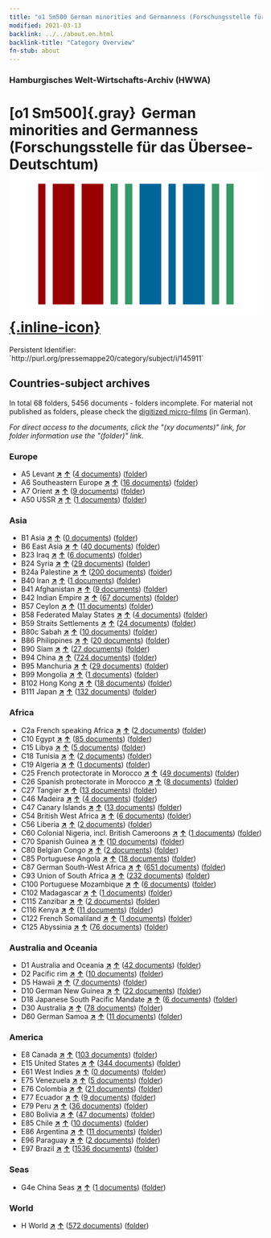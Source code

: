 ```yaml
---
title: "o1 Sm500 German minorities and Germanness (Forschungsstelle für das Übersee-Deutschtum)"
modified: 2021-03-13
backlink: ../../about.en.html
backlink-title: "Category Overview"
fn-stub: about
---
```


### Hamburgisches Welt-Wirtschafts-Archiv (HWWA)

# [o1 Sm500]{.gray}&#8201; German minorities and Germanness (Forschungsstelle für das Übersee-Deutschtum) &#160; [![Wikidata](/images/Wikidata-logo.svg "Wikidata"){.inline-icon}](http://www.wikidata.org/entity/Q104711343)

<div class="hint">Persistent Identifier: `http://purl.org/pressemappe20/category/subject/i/145911`</div>







## Countries-subject archives





In total 68 folders, 5456 documents - folders incomplete.
For material not published as folders, please check the [digitized micro-films](/film/h1_sh.de.html) (in German).

_For direct access to the documents, click the "(xy documents)" link, for folder information use the "(folder)" link._



### Europe

- A5 Levant [**&nearr;**](../../../geo/i/140898/about.en.html "Levant (all folders)") [**&uarr;**](../../../geo/about.en.html#A5 "Country category system") (<a href="https://pm20.zbw.eu/iiifview/folder/sh/140898,145911" title="about: Levant : German minorities and Germanness (Forschungsstelle für das Übersee-Deutschtum)" target="_blank">4 documents</a>) ([folder](../../../../folder/sh/1408xx/140898/1459xx/145911/about.en.html))
- A6 Southeastern Europe [**&nearr;**](../../../geo/i/140900/about.en.html "Southeastern Europe (all folders)") [**&uarr;**](../../../geo/about.en.html#A6 "Country category system") (<a href="https://pm20.zbw.eu/iiifview/folder/sh/140900,145911" title="about: Southeastern Europe : German minorities and Germanness (Forschungsstelle für das Übersee-Deutschtum)" target="_blank">16 documents</a>) ([folder](../../../../folder/sh/1409xx/140900/1459xx/145911/about.en.html))
- A7 Orient [**&nearr;**](../../../geo/i/140902/about.en.html "Orient (all folders)") [**&uarr;**](../../../geo/about.en.html#A7 "Country category system") (<a href="https://pm20.zbw.eu/iiifview/folder/sh/140902,145911" title="about: Orient : German minorities and Germanness (Forschungsstelle für das Übersee-Deutschtum)" target="_blank">9 documents</a>) ([folder](../../../../folder/sh/1409xx/140902/1459xx/145911/about.en.html))
- A50 USSR [**&nearr;**](../../../geo/i/141043/about.en.html "USSR (all folders)") [**&uarr;**](../../../geo/about.en.html#A50 "Country category system") (<a href="https://pm20.zbw.eu/iiifview/folder/sh/141043,145911" title="about: USSR : German minorities and Germanness (Forschungsstelle für das Übersee-Deutschtum)" target="_blank">1 documents</a>) ([folder](../../../../folder/sh/1410xx/141043/1459xx/145911/about.en.html))

### Asia

- B1 Asia [**&nearr;**](../../../geo/i/141056/about.en.html "Asia (all folders)") [**&uarr;**](../../../geo/about.en.html#B1 "Country category system") (<a href="https://pm20.zbw.eu/iiifview/folder/sh/141056,145911" title="about: Asia : German minorities and Germanness (Forschungsstelle für das Übersee-Deutschtum)" target="_blank">0 documents</a>) ([folder](../../../../folder/sh/1410xx/141056/1459xx/145911/about.en.html))
- B6 East Asia [**&nearr;**](../../../geo/i/141062/about.en.html "East Asia (all folders)") [**&uarr;**](../../../geo/about.en.html#B6 "Country category system") (<a href="https://pm20.zbw.eu/iiifview/folder/sh/141062,145911" title="about: East Asia : German minorities and Germanness (Forschungsstelle für das Übersee-Deutschtum)" target="_blank">40 documents</a>) ([folder](../../../../folder/sh/1410xx/141062/1459xx/145911/about.en.html))
- B23 Iraq [**&nearr;**](../../../geo/i/141113/about.en.html "Iraq (all folders)") [**&uarr;**](../../../geo/about.en.html#B23 "Country category system") (<a href="https://pm20.zbw.eu/iiifview/folder/sh/141113,145911" title="about: Iraq : German minorities and Germanness (Forschungsstelle für das Übersee-Deutschtum)" target="_blank">6 documents</a>) ([folder](../../../../folder/sh/1411xx/141113/1459xx/145911/about.en.html))
- B24 Syria [**&nearr;**](../../../geo/i/141114/about.en.html "Syria (all folders)") [**&uarr;**](../../../geo/about.en.html#B24 "Country category system") (<a href="https://pm20.zbw.eu/iiifview/folder/sh/141114,145911" title="about: Syria : German minorities and Germanness (Forschungsstelle für das Übersee-Deutschtum)" target="_blank">29 documents</a>) ([folder](../../../../folder/sh/1411xx/141114/1459xx/145911/about.en.html))
- B24a Palestine [**&nearr;**](../../../geo/i/141115/about.en.html "Palestine (all folders)") [**&uarr;**](../../../geo/about.en.html#B24a "Country category system") (<a href="https://pm20.zbw.eu/iiifview/folder/sh/141115,145911" title="about: Palestine : German minorities and Germanness (Forschungsstelle für das Übersee-Deutschtum)" target="_blank">200 documents</a>) ([folder](../../../../folder/sh/1411xx/141115/1459xx/145911/about.en.html))
- B40 Iran [**&nearr;**](../../../geo/i/141186/about.en.html "Iran (all folders)") [**&uarr;**](../../../geo/about.en.html#B40 "Country category system") (<a href="https://pm20.zbw.eu/iiifview/folder/sh/141186,145911" title="about: Iran : German minorities and Germanness (Forschungsstelle für das Übersee-Deutschtum)" target="_blank">1 documents</a>) ([folder](../../../../folder/sh/1411xx/141186/1459xx/145911/about.en.html))
- B41 Afghanistan [**&nearr;**](../../../geo/i/141188/about.en.html "Afghanistan (all folders)") [**&uarr;**](../../../geo/about.en.html#B41 "Country category system") (<a href="https://pm20.zbw.eu/iiifview/folder/sh/141188,145911" title="about: Afghanistan : German minorities and Germanness (Forschungsstelle für das Übersee-Deutschtum)" target="_blank">9 documents</a>) ([folder](../../../../folder/sh/1411xx/141188/1459xx/145911/about.en.html))
- B42 Indian Empire [**&nearr;**](../../../geo/i/141189/about.en.html "Indian Empire (all folders)") [**&uarr;**](../../../geo/about.en.html#B42 "Country category system") (<a href="https://pm20.zbw.eu/iiifview/folder/sh/141189,145911" title="about: Indian Empire : German minorities and Germanness (Forschungsstelle für das Übersee-Deutschtum)" target="_blank">67 documents</a>) ([folder](../../../../folder/sh/1411xx/141189/1459xx/145911/about.en.html))
- B57 Ceylon [**&nearr;**](../../../geo/i/141204/about.en.html "Ceylon (all folders)") [**&uarr;**](../../../geo/about.en.html#B57 "Country category system") (<a href="https://pm20.zbw.eu/iiifview/folder/sh/141204,145911" title="about: Ceylon : German minorities and Germanness (Forschungsstelle für das Übersee-Deutschtum)" target="_blank">11 documents</a>) ([folder](../../../../folder/sh/1412xx/141204/1459xx/145911/about.en.html))
- B58 Federated Malay States [**&nearr;**](../../../geo/i/141206/about.en.html "Federated Malay States (all folders)") [**&uarr;**](../../../geo/about.en.html#B58 "Country category system") (<a href="https://pm20.zbw.eu/iiifview/folder/sh/141206,145911" title="about: Federated Malay States : German minorities and Germanness (Forschungsstelle für das Übersee-Deutschtum)" target="_blank">4 documents</a>) ([folder](../../../../folder/sh/1412xx/141206/1459xx/145911/about.en.html))
- B59 Straits Settlements [**&nearr;**](../../../geo/i/141211/about.en.html "Straits Settlements (all folders)") [**&uarr;**](../../../geo/about.en.html#B59 "Country category system") (<a href="https://pm20.zbw.eu/iiifview/folder/sh/141211,145911" title="about: Straits Settlements : German minorities and Germanness (Forschungsstelle für das Übersee-Deutschtum)" target="_blank">24 documents</a>) ([folder](../../../../folder/sh/1412xx/141211/1459xx/145911/about.en.html))
- B80c Sabah [**&nearr;**](../../../geo/i/141234/about.en.html "Sabah (all folders)") [**&uarr;**](../../../geo/about.en.html#B80c "Country category system") (<a href="https://pm20.zbw.eu/iiifview/folder/sh/141234,145911" title="about: Sabah : German minorities and Germanness (Forschungsstelle für das Übersee-Deutschtum)" target="_blank">10 documents</a>) ([folder](../../../../folder/sh/1412xx/141234/1459xx/145911/about.en.html))
- B86 Philippines [**&nearr;**](../../../geo/i/141240/about.en.html "Philippines (all folders)") [**&uarr;**](../../../geo/about.en.html#B86 "Country category system") (<a href="https://pm20.zbw.eu/iiifview/folder/sh/141240,145911" title="about: Philippines : German minorities and Germanness (Forschungsstelle für das Übersee-Deutschtum)" target="_blank">20 documents</a>) ([folder](../../../../folder/sh/1412xx/141240/1459xx/145911/about.en.html))
- B90 Siam [**&nearr;**](../../../geo/i/141242/about.en.html "Siam (all folders)") [**&uarr;**](../../../geo/about.en.html#B90 "Country category system") (<a href="https://pm20.zbw.eu/iiifview/folder/sh/141242,145911" title="about: Siam : German minorities and Germanness (Forschungsstelle für das Übersee-Deutschtum)" target="_blank">27 documents</a>) ([folder](../../../../folder/sh/1412xx/141242/1459xx/145911/about.en.html))
- B94 China [**&nearr;**](../../../geo/i/141253/about.en.html "China (all folders)") [**&uarr;**](../../../geo/about.en.html#B94 "Country category system") (<a href="https://pm20.zbw.eu/iiifview/folder/sh/141253,145911" title="about: China : German minorities and Germanness (Forschungsstelle für das Übersee-Deutschtum)" target="_blank">724 documents</a>) ([folder](../../../../folder/sh/1412xx/141253/1459xx/145911/about.en.html))
- B95 Manchuria [**&nearr;**](../../../geo/i/141258/about.en.html "Manchuria (all folders)") [**&uarr;**](../../../geo/about.en.html#B95 "Country category system") (<a href="https://pm20.zbw.eu/iiifview/folder/sh/141258,145911" title="about: Manchuria : German minorities and Germanness (Forschungsstelle für das Übersee-Deutschtum)" target="_blank">29 documents</a>) ([folder](../../../../folder/sh/1412xx/141258/1459xx/145911/about.en.html))
- B99 Mongolia [**&nearr;**](../../../geo/i/141261/about.en.html "Mongolia (all folders)") [**&uarr;**](../../../geo/about.en.html#B99 "Country category system") (<a href="https://pm20.zbw.eu/iiifview/folder/sh/141261,145911" title="about: Mongolia : German minorities and Germanness (Forschungsstelle für das Übersee-Deutschtum)" target="_blank">1 documents</a>) ([folder](../../../../folder/sh/1412xx/141261/1459xx/145911/about.en.html))
- B102 Hong Kong [**&nearr;**](../../../geo/i/141268/about.en.html "Hong Kong (all folders)") [**&uarr;**](../../../geo/about.en.html#B102 "Country category system") (<a href="https://pm20.zbw.eu/iiifview/folder/sh/141268,145911" title="about: Hong Kong : German minorities and Germanness (Forschungsstelle für das Übersee-Deutschtum)" target="_blank">18 documents</a>) ([folder](../../../../folder/sh/1412xx/141268/1459xx/145911/about.en.html))
- B111 Japan [**&nearr;**](../../../geo/i/141272/about.en.html "Japan (all folders)") [**&uarr;**](../../../geo/about.en.html#B111 "Country category system") (<a href="https://pm20.zbw.eu/iiifview/folder/sh/141272,145911" title="about: Japan : German minorities and Germanness (Forschungsstelle für das Übersee-Deutschtum)" target="_blank">132 documents</a>) ([folder](../../../../folder/sh/1412xx/141272/1459xx/145911/about.en.html))

### Africa

- C2a French speaking Africa [**&nearr;**](../../../geo/i/141312/about.en.html "French speaking Africa (all folders)") [**&uarr;**](../../../geo/about.en.html#C2a "Country category system") (<a href="https://pm20.zbw.eu/iiifview/folder/sh/141312,145911" title="about: French speaking Africa : German minorities and Germanness (Forschungsstelle für das Übersee-Deutschtum)" target="_blank">2 documents</a>) ([folder](../../../../folder/sh/1413xx/141312/1459xx/145911/about.en.html))
- C10 Egypt [**&nearr;**](../../../geo/i/141336/about.en.html "Egypt (all folders)") [**&uarr;**](../../../geo/about.en.html#C10 "Country category system") (<a href="https://pm20.zbw.eu/iiifview/folder/sh/141336,145911" title="about: Egypt : German minorities and Germanness (Forschungsstelle für das Übersee-Deutschtum)" target="_blank">85 documents</a>) ([folder](../../../../folder/sh/1413xx/141336/1459xx/145911/about.en.html))
- C15 Libya [**&nearr;**](../../../geo/i/141339/about.en.html "Libya (all folders)") [**&uarr;**](../../../geo/about.en.html#C15 "Country category system") (<a href="https://pm20.zbw.eu/iiifview/folder/sh/141339,145911" title="about: Libya : German minorities and Germanness (Forschungsstelle für das Übersee-Deutschtum)" target="_blank">5 documents</a>) ([folder](../../../../folder/sh/1413xx/141339/1459xx/145911/about.en.html))
- C18 Tunisia [**&nearr;**](../../../geo/i/141353/about.en.html "Tunisia (all folders)") [**&uarr;**](../../../geo/about.en.html#C18 "Country category system") (<a href="https://pm20.zbw.eu/iiifview/folder/sh/141353,145911" title="about: Tunisia : German minorities and Germanness (Forschungsstelle für das Übersee-Deutschtum)" target="_blank">2 documents</a>) ([folder](../../../../folder/sh/1413xx/141353/1459xx/145911/about.en.html))
- C19 Algeria [**&nearr;**](../../../geo/i/141354/about.en.html "Algeria (all folders)") [**&uarr;**](../../../geo/about.en.html#C19 "Country category system") (<a href="https://pm20.zbw.eu/iiifview/folder/sh/141354,145911" title="about: Algeria : German minorities and Germanness (Forschungsstelle für das Übersee-Deutschtum)" target="_blank">1 documents</a>) ([folder](../../../../folder/sh/1413xx/141354/1459xx/145911/about.en.html))
- C25 French protectorate in Morocco [**&nearr;**](../../../geo/i/141358/about.en.html "French protectorate in Morocco (all folders)") [**&uarr;**](../../../geo/about.en.html#C25 "Country category system") (<a href="https://pm20.zbw.eu/iiifview/folder/sh/141358,145911" title="about: French protectorate in Morocco : German minorities and Germanness (Forschungsstelle für das Übersee-Deutschtum)" target="_blank">49 documents</a>) ([folder](../../../../folder/sh/1413xx/141358/1459xx/145911/about.en.html))
- C26 Spanish protectorate in Morocco [**&nearr;**](../../../geo/i/141359/about.en.html "Spanish protectorate in Morocco (all folders)") [**&uarr;**](../../../geo/about.en.html#C26 "Country category system") (<a href="https://pm20.zbw.eu/iiifview/folder/sh/141359,145911" title="about: Spanish protectorate in Morocco : German minorities and Germanness (Forschungsstelle für das Übersee-Deutschtum)" target="_blank">8 documents</a>) ([folder](../../../../folder/sh/1413xx/141359/1459xx/145911/about.en.html))
- C27 Tangier [**&nearr;**](../../../geo/i/141360/about.en.html "Tangier (all folders)") [**&uarr;**](../../../geo/about.en.html#C27 "Country category system") (<a href="https://pm20.zbw.eu/iiifview/folder/sh/141360,145911" title="about: Tangier : German minorities and Germanness (Forschungsstelle für das Übersee-Deutschtum)" target="_blank">13 documents</a>) ([folder](../../../../folder/sh/1413xx/141360/1459xx/145911/about.en.html))
- C46 Madeira [**&nearr;**](../../../geo/i/141394/about.en.html "Madeira (all folders)") [**&uarr;**](../../../geo/about.en.html#C46 "Country category system") (<a href="https://pm20.zbw.eu/iiifview/folder/sh/141394,145911" title="about: Madeira : German minorities and Germanness (Forschungsstelle für das Übersee-Deutschtum)" target="_blank">4 documents</a>) ([folder](../../../../folder/sh/1413xx/141394/1459xx/145911/about.en.html))
- C47 Canary Islands [**&nearr;**](../../../geo/i/141395/about.en.html "Canary Islands (all folders)") [**&uarr;**](../../../geo/about.en.html#C47 "Country category system") (<a href="https://pm20.zbw.eu/iiifview/folder/sh/141395,145911" title="about: Canary Islands : German minorities and Germanness (Forschungsstelle für das Übersee-Deutschtum)" target="_blank">13 documents</a>) ([folder](../../../../folder/sh/1413xx/141395/1459xx/145911/about.en.html))
- C54 British West Africa [**&nearr;**](../../../geo/i/141402/about.en.html "British West Africa (all folders)") [**&uarr;**](../../../geo/about.en.html#C54 "Country category system") (<a href="https://pm20.zbw.eu/iiifview/folder/sh/141402,145911" title="about: British West Africa : German minorities and Germanness (Forschungsstelle für das Übersee-Deutschtum)" target="_blank">6 documents</a>) ([folder](../../../../folder/sh/1414xx/141402/1459xx/145911/about.en.html))
- C56 Liberia [**&nearr;**](../../../geo/i/141405/about.en.html "Liberia (all folders)") [**&uarr;**](../../../geo/about.en.html#C56 "Country category system") (<a href="https://pm20.zbw.eu/iiifview/folder/sh/141405,145911" title="about: Liberia : German minorities and Germanness (Forschungsstelle für das Übersee-Deutschtum)" target="_blank">2 documents</a>) ([folder](../../../../folder/sh/1414xx/141405/1459xx/145911/about.en.html))
- C60 Colonial Nigeria, incl. British Cameroons [**&nearr;**](../../../geo/i/141409/about.en.html "Colonial Nigeria, incl. British Cameroons (all folders)") [**&uarr;**](../../../geo/about.en.html#C60 "Country category system") (<a href="https://pm20.zbw.eu/iiifview/folder/sh/141409,145911" title="about: Colonial Nigeria, incl. British Cameroons : German minorities and Germanness (Forschungsstelle für das Übersee-Deutschtum)" target="_blank">1 documents</a>) ([folder](../../../../folder/sh/1414xx/141409/1459xx/145911/about.en.html))
- C70 Spanish Guinea [**&nearr;**](../../../geo/i/141412/about.en.html "Spanish Guinea (all folders)") [**&uarr;**](../../../geo/about.en.html#C70 "Country category system") (<a href="https://pm20.zbw.eu/iiifview/folder/sh/141412,145911" title="about: Spanish Guinea : German minorities and Germanness (Forschungsstelle für das Übersee-Deutschtum)" target="_blank">10 documents</a>) ([folder](../../../../folder/sh/1414xx/141412/1459xx/145911/about.en.html))
- C80 Belgian Congo [**&nearr;**](../../../geo/i/141444/about.en.html "Belgian Congo (all folders)") [**&uarr;**](../../../geo/about.en.html#C80 "Country category system") (<a href="https://pm20.zbw.eu/iiifview/folder/sh/141444,145911" title="about: Belgian Congo : German minorities and Germanness (Forschungsstelle für das Übersee-Deutschtum)" target="_blank">2 documents</a>) ([folder](../../../../folder/sh/1414xx/141444/1459xx/145911/about.en.html))
- C85 Portuguese Angola [**&nearr;**](../../../geo/i/141449/about.en.html "Portuguese Angola (all folders)") [**&uarr;**](../../../geo/about.en.html#C85 "Country category system") (<a href="https://pm20.zbw.eu/iiifview/folder/sh/141449,145911" title="about: Portuguese Angola : German minorities and Germanness (Forschungsstelle für das Übersee-Deutschtum)" target="_blank">18 documents</a>) ([folder](../../../../folder/sh/1414xx/141449/1459xx/145911/about.en.html))
- C87 German South-West Africa [**&nearr;**](../../../geo/i/141450/about.en.html "German South-West Africa (all folders)") [**&uarr;**](../../../geo/about.en.html#C87 "Country category system") (<a href="https://pm20.zbw.eu/iiifview/folder/sh/141450,145911" title="about: German South-West Africa : German minorities and Germanness (Forschungsstelle für das Übersee-Deutschtum)" target="_blank">651 documents</a>) ([folder](../../../../folder/sh/1414xx/141450/1459xx/145911/about.en.html))
- C93 Union of South Africa [**&nearr;**](../../../geo/i/141454/about.en.html "Union of South Africa (all folders)") [**&uarr;**](../../../geo/about.en.html#C93 "Country category system") (<a href="https://pm20.zbw.eu/iiifview/folder/sh/141454,145911" title="about: Union of South Africa : German minorities and Germanness (Forschungsstelle für das Übersee-Deutschtum)" target="_blank">232 documents</a>) ([folder](../../../../folder/sh/1414xx/141454/1459xx/145911/about.en.html))
- C100 Portuguese Mozambique [**&nearr;**](../../../geo/i/141463/about.en.html "Portuguese Mozambique (all folders)") [**&uarr;**](../../../geo/about.en.html#C100 "Country category system") (<a href="https://pm20.zbw.eu/iiifview/folder/sh/141463,145911" title="about: Portuguese Mozambique : German minorities and Germanness (Forschungsstelle für das Übersee-Deutschtum)" target="_blank">6 documents</a>) ([folder](../../../../folder/sh/1414xx/141463/1459xx/145911/about.en.html))
- C102 Madagascar [**&nearr;**](../../../geo/i/141464/about.en.html "Madagascar (all folders)") [**&uarr;**](../../../geo/about.en.html#C102 "Country category system") (<a href="https://pm20.zbw.eu/iiifview/folder/sh/141464,145911" title="about: Madagascar : German minorities and Germanness (Forschungsstelle für das Übersee-Deutschtum)" target="_blank">1 documents</a>) ([folder](../../../../folder/sh/1414xx/141464/1459xx/145911/about.en.html))
- C115 Zanzibar [**&nearr;**](../../../geo/i/141474/about.en.html "Zanzibar (all folders)") [**&uarr;**](../../../geo/about.en.html#C115 "Country category system") (<a href="https://pm20.zbw.eu/iiifview/folder/sh/141474,145911" title="about: Zanzibar : German minorities and Germanness (Forschungsstelle für das Übersee-Deutschtum)" target="_blank">2 documents</a>) ([folder](../../../../folder/sh/1414xx/141474/1459xx/145911/about.en.html))
- C116 Kenya [**&nearr;**](../../../geo/i/141475/about.en.html "Kenya (all folders)") [**&uarr;**](../../../geo/about.en.html#C116 "Country category system") (<a href="https://pm20.zbw.eu/iiifview/folder/sh/141475,145911" title="about: Kenya : German minorities and Germanness (Forschungsstelle für das Übersee-Deutschtum)" target="_blank">11 documents</a>) ([folder](../../../../folder/sh/1414xx/141475/1459xx/145911/about.en.html))
- C122 French Somaliland [**&nearr;**](../../../geo/i/141479/about.en.html "French Somaliland (all folders)") [**&uarr;**](../../../geo/about.en.html#C122 "Country category system") (<a href="https://pm20.zbw.eu/iiifview/folder/sh/141479,145911" title="about: French Somaliland : German minorities and Germanness (Forschungsstelle für das Übersee-Deutschtum)" target="_blank">1 documents</a>) ([folder](../../../../folder/sh/1414xx/141479/1459xx/145911/about.en.html))
- C125 Abyssinia [**&nearr;**](../../../geo/i/141482/about.en.html "Abyssinia (all folders)") [**&uarr;**](../../../geo/about.en.html#C125 "Country category system") (<a href="https://pm20.zbw.eu/iiifview/folder/sh/141482,145911" title="about: Abyssinia : German minorities and Germanness (Forschungsstelle für das Übersee-Deutschtum)" target="_blank">76 documents</a>) ([folder](../../../../folder/sh/1414xx/141482/1459xx/145911/about.en.html))

### Australia and Oceania

- D1 Australia and Oceania [**&nearr;**](../../../geo/i/141592/about.en.html "Australia and Oceania (all folders)") [**&uarr;**](../../../geo/about.en.html#D1 "Country category system") (<a href="https://pm20.zbw.eu/iiifview/folder/sh/141592,145911" title="about: Australia and Oceania : German minorities and Germanness (Forschungsstelle für das Übersee-Deutschtum)" target="_blank">42 documents</a>) ([folder](../../../../folder/sh/1415xx/141592/1459xx/145911/about.en.html))
- D2 Pacific rim [**&nearr;**](../../../geo/i/141593/about.en.html "Pacific rim (all folders)") [**&uarr;**](../../../geo/about.en.html#D2 "Country category system") (<a href="https://pm20.zbw.eu/iiifview/folder/sh/141593,145911" title="about: Pacific rim : German minorities and Germanness (Forschungsstelle für das Übersee-Deutschtum)" target="_blank">10 documents</a>) ([folder](../../../../folder/sh/1415xx/141593/1459xx/145911/about.en.html))
- D5 Hawaii [**&nearr;**](../../../geo/i/141595/about.en.html "Hawaii (all folders)") [**&uarr;**](../../../geo/about.en.html#D5 "Country category system") (<a href="https://pm20.zbw.eu/iiifview/folder/sh/141595,145911" title="about: Hawaii : German minorities and Germanness (Forschungsstelle für das Übersee-Deutschtum)" target="_blank">7 documents</a>) ([folder](../../../../folder/sh/1415xx/141595/1459xx/145911/about.en.html))
- D10 German New Guinea [**&nearr;**](../../../geo/i/141601/about.en.html "German New Guinea (all folders)") [**&uarr;**](../../../geo/about.en.html#D10 "Country category system") (<a href="https://pm20.zbw.eu/iiifview/folder/sh/141601,145911" title="about: German New Guinea : German minorities and Germanness (Forschungsstelle für das Übersee-Deutschtum)" target="_blank">22 documents</a>) ([folder](../../../../folder/sh/1416xx/141601/1459xx/145911/about.en.html))
- D18 Japanese South Pacific Mandate [**&nearr;**](../../../geo/i/141618/about.en.html "Japanese South Pacific Mandate (all folders)") [**&uarr;**](../../../geo/about.en.html#D18 "Country category system") (<a href="https://pm20.zbw.eu/iiifview/folder/sh/141618,145911" title="about: Japanese South Pacific Mandate : German minorities and Germanness (Forschungsstelle für das Übersee-Deutschtum)" target="_blank">6 documents</a>) ([folder](../../../../folder/sh/1416xx/141618/1459xx/145911/about.en.html))
- D30 Australia [**&nearr;**](../../../geo/i/141621/about.en.html "Australia (all folders)") [**&uarr;**](../../../geo/about.en.html#D30 "Country category system") (<a href="https://pm20.zbw.eu/iiifview/folder/sh/141621,145911" title="about: Australia : German minorities and Germanness (Forschungsstelle für das Übersee-Deutschtum)" target="_blank">78 documents</a>) ([folder](../../../../folder/sh/1416xx/141621/1459xx/145911/about.en.html))
- D60 German Samoa [**&nearr;**](../../../geo/i/141634/about.en.html "German Samoa (all folders)") [**&uarr;**](../../../geo/about.en.html#D60 "Country category system") (<a href="https://pm20.zbw.eu/iiifview/folder/sh/141634,145911" title="about: German Samoa : German minorities and Germanness (Forschungsstelle für das Übersee-Deutschtum)" target="_blank">11 documents</a>) ([folder](../../../../folder/sh/1416xx/141634/1459xx/145911/about.en.html))

### America

- E8 Canada [**&nearr;**](../../../geo/i/141644/about.en.html "Canada (all folders)") [**&uarr;**](../../../geo/about.en.html#E8 "Country category system") (<a href="https://pm20.zbw.eu/iiifview/folder/sh/141644,145911" title="about: Canada : German minorities and Germanness (Forschungsstelle für das Übersee-Deutschtum)" target="_blank">103 documents</a>) ([folder](../../../../folder/sh/1416xx/141644/1459xx/145911/about.en.html))
- E15 United States [**&nearr;**](../../../geo/i/141653/about.en.html "United States (all folders)") [**&uarr;**](../../../geo/about.en.html#E15 "Country category system") (<a href="https://pm20.zbw.eu/iiifview/folder/sh/141653,145911" title="about: United States : German minorities and Germanness (Forschungsstelle für das Übersee-Deutschtum)" target="_blank">344 documents</a>) ([folder](../../../../folder/sh/1416xx/141653/1459xx/145911/about.en.html))
- E61 West Indies [**&nearr;**](../../../geo/i/141677/about.en.html "West Indies (all folders)") [**&uarr;**](../../../geo/about.en.html#E61 "Country category system") (<a href="https://pm20.zbw.eu/iiifview/folder/sh/141677,145911" title="about: West Indies : German minorities and Germanness (Forschungsstelle für das Übersee-Deutschtum)" target="_blank">0 documents</a>) ([folder](../../../../folder/sh/1416xx/141677/1459xx/145911/about.en.html))
- E75 Venezuela [**&nearr;**](../../../geo/i/141686/about.en.html "Venezuela (all folders)") [**&uarr;**](../../../geo/about.en.html#E75 "Country category system") (<a href="https://pm20.zbw.eu/iiifview/folder/sh/141686,145911" title="about: Venezuela : German minorities and Germanness (Forschungsstelle für das Übersee-Deutschtum)" target="_blank">5 documents</a>) ([folder](../../../../folder/sh/1416xx/141686/1459xx/145911/about.en.html))
- E76 Colombia [**&nearr;**](../../../geo/i/141687/about.en.html "Colombia (all folders)") [**&uarr;**](../../../geo/about.en.html#E76 "Country category system") (<a href="https://pm20.zbw.eu/iiifview/folder/sh/141687,145911" title="about: Colombia : German minorities and Germanness (Forschungsstelle für das Übersee-Deutschtum)" target="_blank">21 documents</a>) ([folder](../../../../folder/sh/1416xx/141687/1459xx/145911/about.en.html))
- E77 Ecuador [**&nearr;**](../../../geo/i/141688/about.en.html "Ecuador (all folders)") [**&uarr;**](../../../geo/about.en.html#E77 "Country category system") (<a href="https://pm20.zbw.eu/iiifview/folder/sh/141688,145911" title="about: Ecuador : German minorities and Germanness (Forschungsstelle für das Übersee-Deutschtum)" target="_blank">9 documents</a>) ([folder](../../../../folder/sh/1416xx/141688/1459xx/145911/about.en.html))
- E79 Peru [**&nearr;**](../../../geo/i/141689/about.en.html "Peru (all folders)") [**&uarr;**](../../../geo/about.en.html#E79 "Country category system") (<a href="https://pm20.zbw.eu/iiifview/folder/sh/141689,145911" title="about: Peru : German minorities and Germanness (Forschungsstelle für das Übersee-Deutschtum)" target="_blank">36 documents</a>) ([folder](../../../../folder/sh/1416xx/141689/1459xx/145911/about.en.html))
- E80 Bolivia [**&nearr;**](../../../geo/i/141690/about.en.html "Bolivia (all folders)") [**&uarr;**](../../../geo/about.en.html#E80 "Country category system") (<a href="https://pm20.zbw.eu/iiifview/folder/sh/141690,145911" title="about: Bolivia : German minorities and Germanness (Forschungsstelle für das Übersee-Deutschtum)" target="_blank">47 documents</a>) ([folder](../../../../folder/sh/1416xx/141690/1459xx/145911/about.en.html))
- E85 Chile [**&nearr;**](../../../geo/i/141691/about.en.html "Chile (all folders)") [**&uarr;**](../../../geo/about.en.html#E85 "Country category system") (<a href="https://pm20.zbw.eu/iiifview/folder/sh/141691,145911" title="about: Chile : German minorities and Germanness (Forschungsstelle für das Übersee-Deutschtum)" target="_blank">10 documents</a>) ([folder](../../../../folder/sh/1416xx/141691/1459xx/145911/about.en.html))
- E86 Argentina [**&nearr;**](../../../geo/i/141692/about.en.html "Argentina (all folders)") [**&uarr;**](../../../geo/about.en.html#E86 "Country category system") (<a href="https://pm20.zbw.eu/iiifview/folder/sh/141692,145911" title="about: Argentina : German minorities and Germanness (Forschungsstelle für das Übersee-Deutschtum)" target="_blank">11 documents</a>) ([folder](../../../../folder/sh/1416xx/141692/1459xx/145911/about.en.html))
- E96 Paraguay [**&nearr;**](../../../geo/i/141696/about.en.html "Paraguay (all folders)") [**&uarr;**](../../../geo/about.en.html#E96 "Country category system") (<a href="https://pm20.zbw.eu/iiifview/folder/sh/141696,145911" title="about: Paraguay : German minorities and Germanness (Forschungsstelle für das Übersee-Deutschtum)" target="_blank">2 documents</a>) ([folder](../../../../folder/sh/1416xx/141696/1459xx/145911/about.en.html))
- E97 Brazil [**&nearr;**](../../../geo/i/141697/about.en.html "Brazil (all folders)") [**&uarr;**](../../../geo/about.en.html#E97 "Country category system") (<a href="https://pm20.zbw.eu/iiifview/folder/sh/141697,145911" title="about: Brazil : German minorities and Germanness (Forschungsstelle für das Übersee-Deutschtum)" target="_blank">1536 documents</a>) ([folder](../../../../folder/sh/1416xx/141697/1459xx/145911/about.en.html))

### Seas

- G4e China Seas [**&nearr;**](../../../geo/i/141727/about.en.html "China Seas (all folders)") [**&uarr;**](../../../geo/about.en.html#G4e "Country category system") (<a href="https://pm20.zbw.eu/iiifview/folder/sh/141727,145911" title="about: China Seas : German minorities and Germanness (Forschungsstelle für das Übersee-Deutschtum)" target="_blank">1 documents</a>) ([folder](../../../../folder/sh/1417xx/141727/1459xx/145911/about.en.html))

### World

- H World [**&nearr;**](../../../geo/i/141728/about.en.html "World (all folders)") [**&uarr;**](../../../geo/about.en.html#H "Country category system") (<a href="https://pm20.zbw.eu/iiifview/folder/sh/141728,145911" title="about: World : German minorities and Germanness (Forschungsstelle für das Übersee-Deutschtum)" target="_blank">572 documents</a>) ([folder](../../../../folder/sh/1417xx/141728/1459xx/145911/about.en.html))








